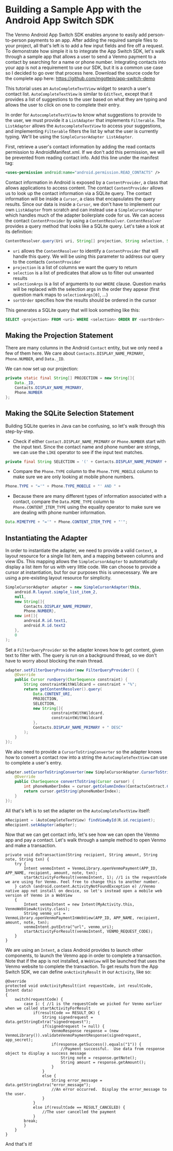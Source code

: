 Building a Sample App with the Android App Switch SDK
================================================

The Venmo Android App Switch SDK enables anyone to easily add person-to-person payments to an app. After adding the required sample files to your project, all that's left is to add a few input fields and fire off a request. To demonstrate how simple it is to integrate the App Switch SDK, let's walk through a sample app that allows a user to send a Venmo payment to a contact by searching for a name or phone number. Integrating contacts into your app is not a requirement to use our SDK, but it is a common use case so I decided to go over that process here. Download the source code for the complete app here: https://github.com/mgottein/app-switch-demo

This tutorial uses an `AutoCompleteTextView` widget to search a user's contact list. `AutoCompleteTextView` is similar to `EditText`, except that it provides a list of suggestions to the user based on what they are typing and allows the user to click on one to complete their entry.

In order for `AutocompleteTextView` to know what suggestions to provide to the user, we must provide it a `ListAdapter` that implements `Filterable`. The `ListAdapter` allows the `AutocompleteTextView` to access your suggestions, and implementing `Filterable` filters the list by what the user is currently typing. We'll be using the `SimpleCursorAdapter ListAdapter`.

First, retrieve a user's contact information by adding the read contacts permission to  AndroidManifest.xml. If we don't add this permission, we will be prevented from reading contact info. Add this line under the manifest tag:

```XML
<uses-permission android:name="android.permission.READ_CONTACTS" />
```

Contact information in Android is exposed by a `ContentProvider`, a class that allows applications to access content. The contact `ContentProvider` allows us to look up the contact information via a SQLite query. The contact information will be inside a `Cursor`, a class that encapsulates the query results. Since our data is inside a `Cursor`, we don't have to implement our own `ListAdapter` from scratch and can instead use a `SimpleCursorAdapter` which handles much of the adapter boilerplate code for us. 
We can access the contact `ContentProvider` by using a `ContentResolver`. `ContentResolver` provides a query method that looks like a SQLite query. Let's take a look at its definition:

```Java
ContentResolver.query(Uri uri, String[] projection, String selection, String[] selectionArgs, String sortOrder)
```

- `uri` allows the `ContentResolver` to identify a `ContentProvider` that will handle this query. We will be using this parameter to address our query to the contacts `ContentProvider`
- `projection` is a list of columns we want the query to return
- `selection` is a list of predicates that allow us to filter out unwanted results
- `selectionArgs` is a list of arguments to our `WHERE` clause. Question marks will be replaced with the selection args in the order they appear (first question mark maps to `selectionArgs[0]`, …)
- `sortOrder` specifies how the results should be ordered in the cursor

This generates a SQLite query that will look something like this:

```SQL
SELECT <projection> FROM <uri> WHERE <selection> ORDER BY <sortOrder>
```

Making the Projection Statement
-------------------------------

There are many columns in the Android `Contact` entity, but we only need a few of them here. We care about `Contacts.DISPLAY_NAME_PRIMARY`, `Phone.NUMBER`, and `Data._ID`.

We can now set up our projection:

```Java
private static final String[] PROJECTION = new String[]{
    Data._ID,
    Contacts.DISPLAY_NAME_PRIMARY,
    Phone.NUMBER
};
```

Making the SQLite Selection Statement
-------------------------------------

Building SQLite queries in Java can be confusing, so let's walk through this step-by-step. 
- Check if either `Contact.DISPLAY_NAME_PRIMARY` or `Phone.NUMBER` start with the input text. Since the contact name and phone number are strings, we can use the `LIKE` operator to see if the input text matches. 

```Java
private final String SELECTION = '(' + Contacts.DISPLAY_NAME_PRIMARY + " LIKE ? OR " + Phone.NUMBER + " LIKE ?) AND " +
```
- Compare the `Phone.TYPE` column to the `Phone.TYPE_MOBILE` column to make sure we are only looking at mobile phone numbers.

```Java
Phone.TYPE + "='" + Phone.TYPE_MOBILE + "' AND " +
```

- Because there are many different types of information associated with a contact, compare the `Data.MIME_TYPE` column to `Phone.CONTENT_ITEM_TYPE` using the equality operator to make sure we are dealing with phone number information.

```Java
Data.MIMETYPE + "='" + Phone.CONTENT_ITEM_TYPE + "'";
```

Instantiating the Adapter
-------------------------

In order to instantiate the adapter, we need to provide a valid `Context`, a layout resource for a single list item, and a mapping between columns and view IDs. This mapping allows the `SimpleCursorAdapter` to automatically display a list item for us with very little code. We can choose to provide a cursor at instantiation, but for our purposes this is unnecessary. We are using a pre-existing layout resource for simplicity.

```Java
SimpleCursorAdapter adapter = new SimpleCursorAdapter(this,
    android.R.layout.simple_list_item_2,
    null,
    new String[]{
        Contacts.DISPLAY_NAME_PRIMARY,
        Phone.NUMBER},
    new int[]{
        android.R.id.text1,
        android.R.id.text2
    },
    0
);
```

Set a `FilterQueryProvider` so the adapter knows how to get content, given text to filter with. The query is run on a background thread, so we don't have to worry about blocking the main thread.

```Java
adapter.setFilterQueryProvider(new FilterQueryProvider() {
    @Override
    public Cursor runQuery(CharSequence constraint) {
        String constraintWithWildcard = constraint + "%";
        return getContentResolver().query(
            Data.CONTENT_URI,
            PROJECTION,
            SELECTION,
            new String[]{
                    constraintWithWildcard,
                    constraintWithWildcard
            },
            Contacts.DISPLAY_NAME_PRIMARY + " DESC"
        );
    }
});
```

We also need to provide a `CursorToStringConverter` so the adapter knows how to convert a contact row into a string the `AutoCompleteTextView` can use to complete a user's entry.

```Java
adapter.setCursorToStringConverter(new SimpleCursorAdapter.CursorToStringConverter() {
    @Override
    public CharSequence convertToString(Cursor cursor) {
        int phoneNumberIndex = cursor.getColumnIndex(ContactsContract.CommonDataKinds.Phone.NUMBER);
        return cursor.getString(phoneNumberIndex);
    }
});
```

All that's left is to set the adapter on the `AutoCompleteTextView` itself:

```Java
mRecipient = (AutoCompleteTextView) findViewById(R.id.recipient);
mRecipient.setAdapter(adapter);
```

Now that we can get contact info, let's see how we can open the Venmo app and pay a contact. Let's walk through a sample method to open Venmo and make a transaction.

```
private void doTransaction(String recipient, String amount, String note, String txn) {
    try {
        Intent venmoIntent = VenmoLibrary.openVenmoPayment(APP_ID, APP_NAME, recipient, amount, note, txn);
        startActivityForResult(venmoIntent, 1); //1 is the requestCode we are using for Venmo. Feel free to change this to another number.
    } catch (android.content.ActivityNotFoundException e) //Venmo native app not install on device, so let's instead open a mobile web version of Venmo in a WebView
    {
        Intent venmoIntent = new Intent(MyActivity.this, VenmoWebViewActivity.class);
        String venmo_uri = VenmoLibrary.openVenmoPaymentInWebView(APP_ID, APP_NAME, recipient, amount, note, txn);
        venmoIntent.putExtra("url", venmo_uri);
        startActivityForResult(venmoIntent, VENMO_REQUEST_CODE);
    }
}
```

We are using an `Intent`, a class Android provides to launch other components, to launch the Venmo app in order to complete a transaction. Note that if the app is not installed, a `WebView` will be launched that uses the Venmo website to complete the transaction. To get results from the App Switch SDK, we can define `onActivityResult` in our `Activity`, like so:

```
@Override
protected void onActivityResult(int requestCode, int resultCode, Intent data)
{
    switch(requestCode) {
        case 1: { //1 is the requestCode we picked for Venmo earlier when we called startActivityForResult
            if(resultCode == RESULT_OK) {
                String signedrequest = data.getStringExtra("signedrequest");
                if(signedrequest != null) {
                    VenmoResponse response = (new VenmoLibrary()).validateVenmoPaymentResponse(signedrequest, app_secret);
                    if(response.getSuccess().equals("1")) {
                        //Payment successful.  Use data from response object to display a success message
                        String note = response.getNote();
                        String amount = response.getAmount();
                    }
                }
                else {
                    String error_message = data.getStringExtra("error_message");
                    //An error occurred.  Display the error_message to the user.
                }                               
            }
            else if(resultCode == RESULT_CANCELED) {
                //The user cancelled the payment
            }
        break;
        }
    }
}
```

And that's it!
